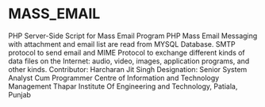 # MASS_EMAIL
PHP Server-Side Script for Mass Email Program PHP Mass Email Messaging with attachment and email list are read from MYSQL Database. SMTP protocol to send email and MIME Protocol to exchange different kinds of data files on the Internet: audio, video, images, application programs, and other kinds.
Contributor: Harcharan Jit Singh Designation: Senior System Analyst Cum Programmer Centre of Information and Technology Management Thapar Institute Of Engineering and Technology, Patiala, Punjab

